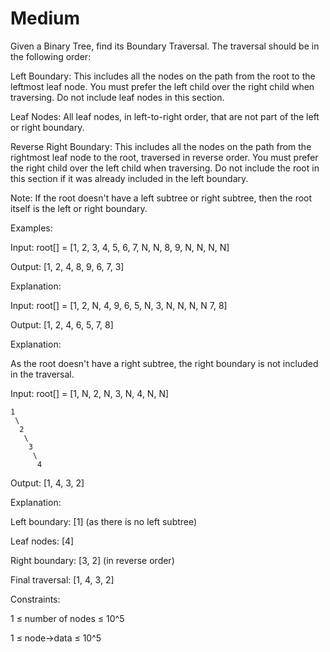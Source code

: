 # Medium

Given a Binary Tree, find its Boundary Traversal. The traversal should be in the following order: 

Left Boundary: This includes all the nodes on the path from the root to the leftmost leaf node. You must prefer the left child over the right child when traversing. Do not include leaf nodes in this section.

Leaf Nodes: All leaf nodes, in left-to-right order, that are not part of the left or right boundary.

Reverse Right Boundary: This includes all the nodes on the path from the rightmost leaf node to the root, traversed in reverse order. You must prefer the right child over the left child when traversing. Do not include the root in this section if it was already included in the left boundary.

Note: If the root doesn't have a left subtree or right subtree, then the root itself is the left or right boundary. 

Examples:

Input: root[] = [1, 2, 3, 4, 5, 6, 7, N, N, 8, 9, N, N, N, N]

Output: [1, 2, 4, 8, 9, 6, 7, 3]

Explanation:

Input: root[] = [1, 2, N, 4, 9, 6, 5, N, 3, N, N, N, N 7, 8]

Output: [1, 2, 4, 6, 5, 7, 8]

Explanation:

As the root doesn't have a right subtree, the right boundary is not included in the traversal.

Input: root[] = [1, N, 2, N, 3, N, 4, N, N] 

    1
     \
      2
       \
        3
         \
          4


Output: [1, 4, 3, 2]

Explanation:

Left boundary: [1] (as there is no left subtree)

Leaf nodes: [4]

Right boundary: [3, 2] (in reverse order)

Final traversal: [1, 4, 3, 2]


Constraints:

1 ≤ number of nodes ≤ 10^5

1 ≤ node->data ≤ 10^5
